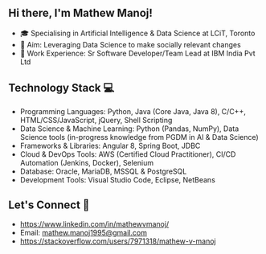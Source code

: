 ## Hi there, I'm Mathew Manoj!
* 🎓 Specialising in Artificial Intelligence & Data Science at LCiT, Toronto
* 🎯 Aim: Leveraging Data Science to make socially relevant changes
* 💼 Work Experience: Sr Software Developer/Team Lead at IBM India Pvt Ltd

## Technology Stack 💻
* Programming Languages: Python, Java (Core Java, Java 8), C/C++, HTML/CSS/JavaScript, jQuery, Shell Scripting
* Data Science & Machine Learning: Python (Pandas, NumPy), Data Science tools (in-progress knowledge from PGDM in AI & Data Science)
* Frameworks & Libraries: Angular 8, Spring Boot, JDBC
* Cloud & DevOps Tools: AWS (Certified Cloud Practitioner), CI/CD Automation (Jenkins, Docker), Selenium
* Database: Oracle, MariaDB, MSSQL & PostgreSQL
* Development Tools: Visual Studio Code, Eclipse, NetBeans

## Let's Connect 🔗
* https://www.linkedin.com/in/mathewvmanoj/
* Email: mathew.manoj1995@gmail.com
* https://stackoverflow.com/users/7971318/mathew-v-manoj
<!--
**mathewvmanoj/mathewvmanoj** is a ✨ _special_ ✨ repository because its `README.md` (this file) appears on your GitHub profile.

Here are some ideas to get you started:

- 🔭 I’m currently working on ...
- 🌱 I’m currently learning ...
- 👯 I’m looking to collaborate on ...
- 🤔 I’m looking for help with ...
- 💬 Ask me about ...
- 📫 How to reach me: ...
- 😄 Pronouns: ...
- ⚡ Fun fact: ...
-->
